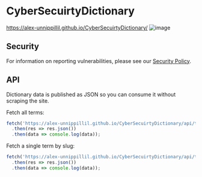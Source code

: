 # CyberSecuirtyDictionary
https://alex-unnippillil.github.io/CyberSecuirtyDictionary/
![image](https://github.com/Alex-Unnippillil/CyberSecuirtyDictionary/assets/24538548/c5a54c56-babb-485d-b01c-4fdfb186325b)

## Security
For information on reporting vulnerabilities, please see our [Security Policy](SECURITY.md).

## API
Dictionary data is published as JSON so you can consume it without scraping the site.

Fetch all terms:

```javascript
fetch('https://alex-unnippillil.github.io/CyberSecuirtyDictionary/api/terms.json')
  .then(res => res.json())
  .then(data => console.log(data));
```

Fetch a single term by slug:

```javascript
fetch('https://alex-unnippillil.github.io/CyberSecuirtyDictionary/api/terms/cve.json')
  .then(res => res.json())
  .then(data => console.log(data));
```
